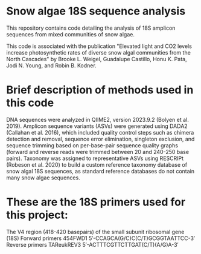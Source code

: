 # Snow algae 18S sequence analysis

This repository contains code detailing the analysis of 18S amplicon sequences from mixed communities of snow algae. 

This code is associated with the publication "Elevated light and CO2 levels increase photosynthetic rates of diverse snow algal communities from the North Cascades" by Brooke L. Weigel, Guadalupe Castillo, Honu K. Pata, Jodi N. Young, and Robin B. Kodner.

# Brief description of methods used in this code
DNA sequences were analyzed in QIIME2, version 2023.9.2 (Bolyen et al. 2019). Amplicon sequence variants (ASVs) were generated using DADA2 (Callahan et al. 2016), which included quality control steps such as chimera detection and removal, sequence error elimination, singleton exclusion, and sequence trimming based on per-base-pair sequence quality graphs (forward and reverse reads were trimmed between 20 and 240-250 base pairs). Taxonomy was assigned to representative ASVs using RESCRIPt (Robeson et al. 2020) to build a custom reference taxonomy database of snow algal 18S sequences, as standard reference databases do not contain many snow algae sequences.

# These are the 18S primers used for this project:
  The V4 region (418-420 basepairs) of the small subunit ribosomal gene (18S) 
  Forward primers 454FWD1 5′-CCAGCA(G/C)C(C/T)GCGGTAATTCC-3′
  Reverse primers TAReukREV3 5′-ACTTTCGTTCTTGAT(C/T)(A/G)A-3′

